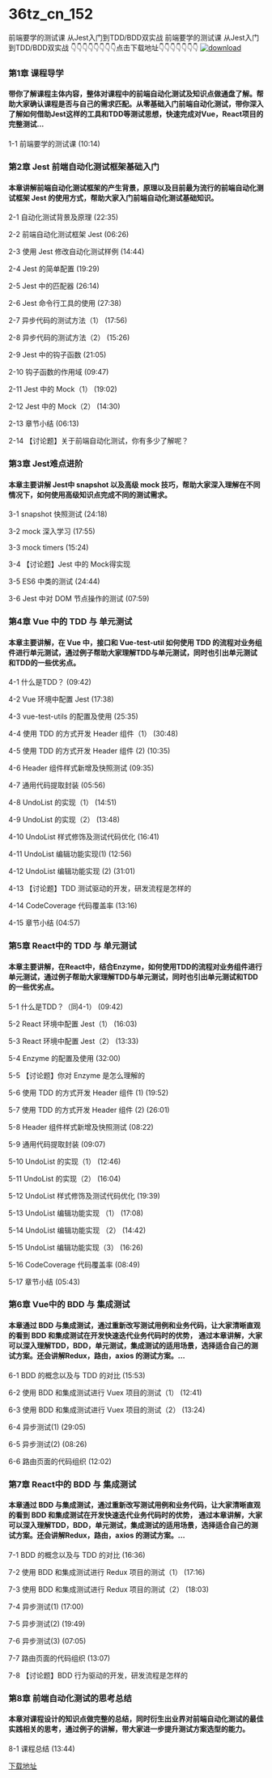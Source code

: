 # 36tz_cn_152
前端要学的测试课 从Jest入门到TDD/BDD双实战
前端要学的测试课 从Jest入门到TDD/BDD双实战
👇👇👇👇👇👇👇👇点击下载地址👇👇👇👇👇👇👇
[![download](https://51xueit.vip/muke_img/5fce0a3309d8f4cf05400304.jpg "下载地址")](http://www.36tz.cn "下载地址")
### 第1章 课程导学 

#### 带你了解课程主体内容，整体对课程中的前端自动化测试及知识点做通盘了解。帮助大家确认课程是否与自己的需求匹配。从零基础入门前端自动化测试，带你深入了解如何借助Jest这样的工具和TDD等测试思想，快速完成对Vue，React项目的完整测试...
1-1 前端要学的测试课 (10:14)


### 第2章 Jest 前端自动化测试框架基础入门 

#### 本章讲解前端自动化测试框架的产生背景，原理以及目前最为流行的前端自动化测试框架 Jest 的使用方式，帮助大家入门前端自动化测试基础知识。
2-1 自动化测试背景及原理 (22:35)

2-2 前端自动化测试框架 Jest (06:26)

2-3 使用 Jest 修改自动化测试样例 (14:44)

2-4 Jest 的简单配置 (19:29)

2-5 Jest 中的匹配器 (26:14)

2-6 Jest 命令行工具的使用 (27:38)

2-7 异步代码的测试方法（1） (17:56)

2-8 异步代码的测试方法（2） (15:26)

2-9 Jest 中的钩子函数 (21:05)

2-10 钩子函数的作用域 (09:47)

2-11 Jest 中的 Mock（1） (19:02)

2-12 Jest 中的 Mock（2） (14:30)

2-13 章节小结 (06:13)

2-14 【讨论题】关于前端自动化测试，你有多少了解呢？


### 第3章 Jest难点进阶

#### 本章主要讲解 Jest中 snapshot 以及高级 mock 技巧，帮助大家深入理解在不同情况下，如何使用高级知识点完成不同的测试需求。
3-1 snapshot 快照测试 (24:18)

3-2 mock 深入学习 (17:55)

3-3 mock timers (15:24)

3-4 【讨论题】Jest 中的 Mock得实现

3-5 ES6 中类的测试 (24:44)

3-6 Jest 中对 DOM 节点操作的测试 (07:59)


### 第4章 Vue 中的 TDD 与 单元测试

#### 本章主要讲解，在 Vue 中，接口和 Vue-test-util 如何使用 TDD 的流程对业务组件进行单元测试，通过例子帮助大家理解TDD与单元测试，同时也引出单元测试和TDD的一些优劣点。
4-1 什么是TDD？ (09:42)

4-2 Vue 环境中配置 Jest (17:38)

4-3 vue-test-utils 的配置及使用 (25:35)

4-4 使用 TDD 的方式开发 Header 组件（1） (30:48)

4-5 使用 TDD 的方式开发 Header 组件 (2) (10:35)

4-6 Header 组件样式新增及快照测试 (09:35)

4-7 通用代码提取封装 (05:56)

4-8 UndoList 的实现（1） (14:51)

4-9 UndoList 的实现（2） (13:48)

4-10 UndoList 样式修饰及测试代码优化 (16:41)

4-11 UndoList 编辑功能实现(1) (12:56)

4-12 UndoList 编辑功能实现 (2) (31:01)

4-13 【讨论题】TDD 测试驱动的开发，研发流程是怎样的

4-14 CodeCoverage 代码覆盖率 (13:16)

4-15 章节小结 (04:57)


### 第5章 React中的 TDD 与 单元测试

#### 本章主要讲解，在React中，结合Enzyme，如何使用TDD的流程对业务组件进行单元测试，通过例子帮助大家理解TDD与单元测试，同时也引出单元测试和TDD的一些优劣点。
5-1 什么是TDD？（同4-1） (09:42)

5-2 React 环境中配置 Jest（1） (16:03)

5-3 React 环境中配置 Jest（2） (13:33)

5-4 Enzyme 的配置及使用 (32:00)

5-5 【讨论题】你对 Enzyme 是怎么理解的

5-6 使用 TDD 的方式开发 Header 组件 (1) (19:52)

5-7 使用 TDD 的方式开发 Header 组件 (2) (26:01)

5-8 Header 组件样式新增及快照测试 (08:22)

5-9 通用代码提取封装 (09:07)

5-10 UndoList 的实现（1） (12:46)

5-11 UndoList 的实现（2） (16:04)

5-12 UndoList 样式修饰及测试代码优化 (19:39)

5-13 UndoList 编辑功能实现 （1） (17:08)

5-14 UndoList 编辑功能实现 （2） (14:42)

5-15 UndoList 编辑功能实现（3） (16:26)

5-16 CodeCoverage 代码覆盖率 (08:49)

5-17 章节小结 (05:43)


### 第6章 Vue中的 BDD 与 集成测试

#### 本章通过 BDD 与集成测试，通过重新改写测试用例和业务代码，让大家清晰直观的看到 BDD 和集成测试在开发快速迭代业务代码时的优势， 通过本章讲解，大家可以深入理解TDD，BDD，单元测试，集成测试的适用场景，选择适合自己的测试方案。还会讲解Redux，路由，axios 的测试方案。...
6-1 BDD 的概念以及与 TDD 的对比 (15:53)

6-2 使用 BDD 和集成测试进行 Vuex 项目的测试（1） (12:41)

6-3 使用 BDD 和集成测试进行 Vuex 项目的测试（2） (13:24)

6-4 异步测试(1) (29:05)

6-5 异步测试(2) (08:26)

6-6 路由页面的代码组织 (12:02)


### 第7章 React中的 BDD 与 集成测试

#### 本章通过 BDD 与集成测试，通过重新改写测试用例和业务代码，让大家清晰直观的看到 BDD 和集成测试在开发快速迭代业务代码时的优势， 通过本章讲解，大家可以深入理解TDD，BDD，单元测试，集成测试的适用场景，选择适合自己的测试方案。还会讲解Redux，路由，axios 的测试方案。...
7-1 BDD 的概念以及与 TDD 的对比 (16:36)

7-2 使用 BDD 和集成测试进行 Redux 项目的测试（1） (17:16)

7-3 使用 BDD 和集成测试进行 Redux 项目的测试（2） (18:03)

7-4 异步测试(1) (17:00)

7-5 异步测试(2) (19:49)

7-6 异步测试(3) (07:05)

7-7 路由页面的代码组织 (13:07)

7-8 【讨论题】BDD 行为驱动的开发，研发流程是怎样的


### 第8章 前端自动化测试的思考总结

#### 本章对课程设计的知识点做完整的总结，同时衍生出业界对前端自动化测试的最佳实践相关的思考，通过例子的讲解，带大家进一步提升测试方案选型的能力。
8-1 课程总结 (13:44)


[下载地址](http://www.36tz.cn "下载地址")
